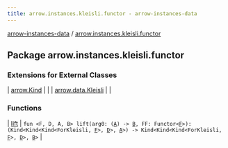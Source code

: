 ```yaml
---
title: arrow.instances.kleisli.functor - arrow-instances-data
---
```


[arrow-instances-data](../index.html) / [arrow.instances.kleisli.functor](./index.html)

## Package arrow.instances.kleisli.functor

### Extensions for External Classes

| [arrow.Kind](arrow.-kind/index.html) |  |
| [arrow.data.Kleisli](arrow.data.-kleisli/index.html) |  |

### Functions

| [lift](lift.html) | `fun <F, D, A, B> lift(arg0: (`[`A`](lift.html#A)`) -> `[`B`](lift.html#B)`, FF: Functor<`[`F`](lift.html#F)`>): (Kind<Kind<Kind<ForKleisli, `[`F`](lift.html#F)`>, `[`D`](lift.html#D)`>, `[`A`](lift.html#A)`>) -> Kind<Kind<Kind<ForKleisli, `[`F`](lift.html#F)`>, `[`D`](lift.html#D)`>, `[`B`](lift.html#B)`>` |

